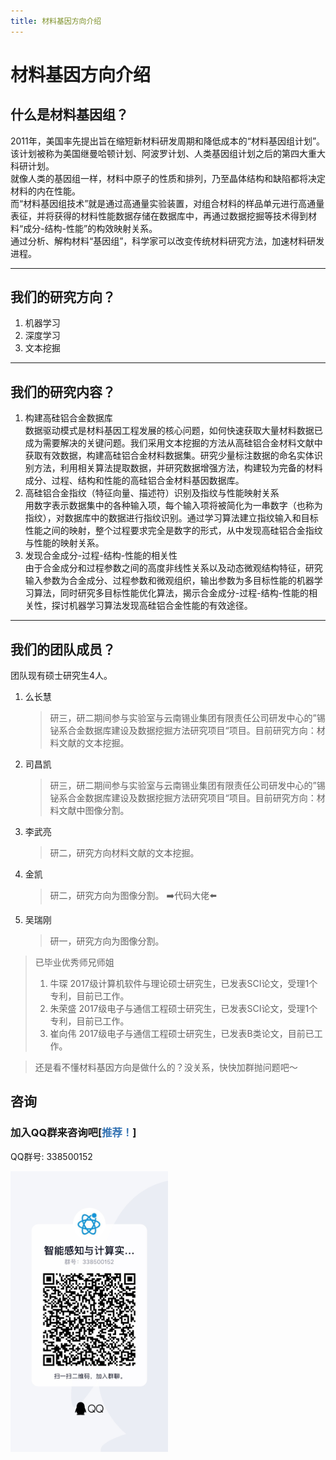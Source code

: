 ```yaml
---
title: 材料基因方向介绍
---
```


# 材料基因方向介绍

## 什么是材料基因组？

2011年，美国率先提出旨在缩短新材料研发周期和降低成本的“材料基因组计划”。该计划被称为美国继曼哈顿计划、阿波罗计划、人类基因组计划之后的第四大重大科研计划。  
就像人类的基因组一样，材料中原子的性质和排列，乃至晶体结构和缺陷都将决定材料的内在性能。  
而“材料基因组技术”就是通过高通量实验装置，对组合材料的样品单元进行高通量表征，并将获得的材料性能数据存储在数据库中，再通过数据挖掘等技术得到材料“成分-结构-性能”的构效映射关系。  
通过分析、解构材料“基因组”，科学家可以改变传统材料研究方法，加速材料研发进程。

--- 

## 我们的研究方向？

1. 机器学习
2. 深度学习
3. 文本挖掘

---

## 我们的研究内容？

1. 构建高硅铝合金数据库  
数据驱动模式是材料基因工程发展的核心问题，如何快速获取大量材料数据已成为需要解决的关键问题。我们采用文本挖掘的方法从高硅铝合金材料文献中获取有效数据，构建高硅铝合金材料数据集。研究少量标注数据的命名实体识别方法，利用相关算法提取数据，并研究数据增强方法，构建较为完备的材料成分、过程、结构和性能的高硅铝合金材料基因数据库。
2. 高硅铝合金指纹（特征向量、描述符）识别及指纹与性能映射关系  
用数字表示数据集中的各种输入项，每个输入项将被简化为一串数字（也称为指纹），对数据库中的数据进行指纹识别。通过学习算法建立指纹输入和目标性能之间的映射，整个过程要求完全是数字的形式，从中发现高硅铝合金指纹与性能的映射关系。
3. 发现合金成分-过程-结构-性能的相关性  
由于合金成分和过程参数之间的高度非线性关系以及动态微观结构特征，研究输入参数为合金成分、过程参数和微观组织，输出参数为多目标性能的机器学习算法，同时研究多目标性能优化算法，揭示合金成分-过程-结构-性能的相关性，探讨机器学习算法发现高硅铝合金性能的有效途径。

--- 

## 我们的团队成员？

团队现有硕士研究生4人。
1. 么长慧  
   > 研三，研二期间参与实验室与云南锡业集团有限责任公司研发中心的”锡铋系合金数据库建设及数据挖掘方法研究项目“项目。目前研究方向：材料文献的文本挖掘。
2. 司昌凯
   > 研三，研二期间参与实验室与云南锡业集团有限责任公司研发中心的”锡铋系合金数据库建设及数据挖掘方法研究项目“项目。目前研究方向：材料文献中图像分割。
3. 李武亮  
   > 研二，研究方向材料文献的文本挖掘。
4. 金凯  
   > 研二，研究方向为图像分割。 ➡️代码大佬⬅️
4. 吴瑞刚
   > 研一，研究方向为图像分割。

> 已毕业优秀师兄师姐 
> 1. 牛琛
2017级计算机软件与理论硕士研究生，已发表SCI论文，受理1个专利，目前已工作。
> 2. 朱荣盛
2017级电子与通信工程硕士研究生，已发表SCI论文，受理1个专利，目前已工作。
> 3. 崔向伟
2017级电子与通信工程硕士研究生，已发表B类论文，目前已工作。

> 还是看不懂材料基因方向是做什么的？没关系，快快加群抛问题吧～

## 咨询
### 加入QQ群来咨询吧[<span style="color:#3473B3">推荐！</span>]
QQ群号: 338500152

<img src= "../.vuepress/public/assets/qq_code.png" style="height:50%;width:50%;"/>